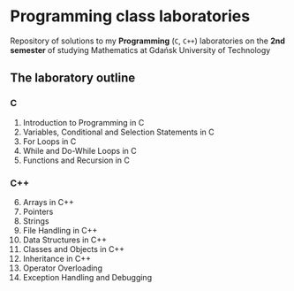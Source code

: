 # Programming class laboratories
Repository of solutions to my **Programming** (`C`, `C++`) laboratories on the **2nd semester** of studying Mathematics at Gdańsk University of Technology

## The laboratory outline

### C
1. Introduction to Programming in C
2. Variables, Conditional and Selection Statements in C
3. For Loops in C
4. While and Do-While Loops in C
5. Functions and Recursion in C

### C++
6. Arrays in C++
7. Pointers
8. Strings
9. File Handling in C++
10. Data Structures in C++
11. Classes and Objects in C++
12. Inheritance in C++
13. Operator Overloading
14. Exception Handling and Debugging
